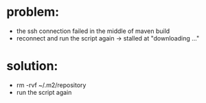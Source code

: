 # problem:
- the ssh connection failed in the middle of maven build
- reconnect and run the script again -> stalled at "downloading ..."
# solution:
- rm -rvf ~/.m2/repository
- run the script again
